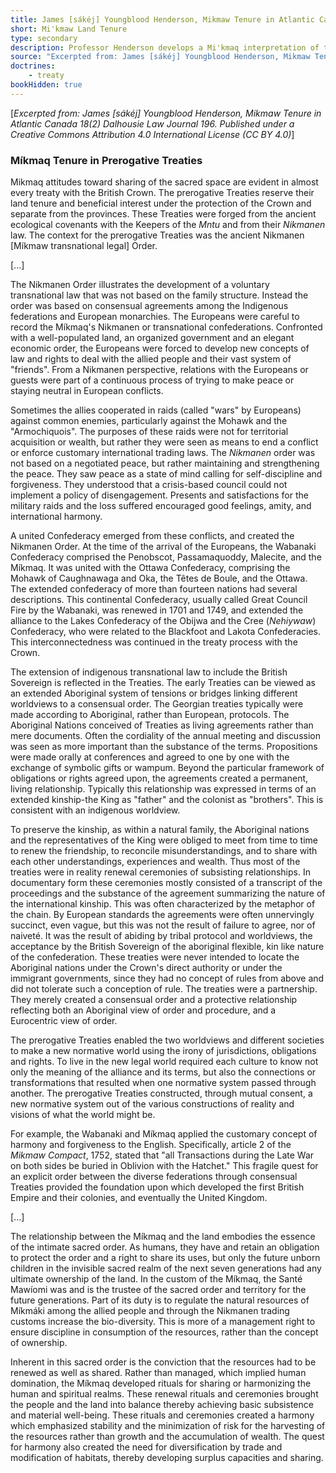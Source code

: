 ```yaml
---
title: James [sákéj] Youngblood Henderson, Mikmaw Tenure in Atlantic Canada
short: Mi'kmaw Land Tenure
type: secondary
description: Professor Henderson develops a Mi'kmaq interpretation of the Peace and Friendship Treaties and situates Mi'kmaw land tenure systems in this context. 
source: "Excerpted from: James [sákéj] Youngblood Henderson, Mikmaw Tenure in Atlantic Canada 18(2) Dalhousie Law Journal 196. Published under a Creative Commons Attribution 4.0 International License (CC BY 4.0)"
doctrines:
    - treaty
bookHidden: true
---
```


[*Excerpted from: James [sákéj] Youngblood Henderson, Mikmaw Tenure in Atlantic Canada 18(2) Dalhousie Law Journal 196. Published under a Creative Commons Attribution 4.0 International License (CC BY 4.0)*]

### Míkmaq Tenure in Prerogative Treaties

Mikmaq attitudes toward sharing of the sacred space are evident in
almost every treaty with the British Crown. The prerogative Treaties
reserve their land tenure and beneficial interest under the protection of the
Crown and separate from the provinces. These Treaties were forged
from the ancient ecological covenants with the Keepers of the *Mntu* and
from their *Nikmanen* law. The context for the prerogative Treaties was the
ancient Nikmanen [Míkmaw transnational legal] Order.

[...]

The Nikmanen Order illustrates the development of a voluntary
transnational law that was not based on the family structure. Instead the
order was based on consensual agreements among the Indigenous federations and European monarchies. The Europeans were careful to record
the Míkmaq's Nikmanen or transnational confederations. Confronted
with a well-populated land, an organized government and an elegant
economic order, the Europeans were forced to develop new concepts of
law and rights to deal with the allied people and their vast system of
"friends". From a Nikmanen perspective, relations with the Europeans or
guests were part of a continuous process of trying to make peace or
staying neutral in European conflicts.

Sometimes the allies cooperated in raids (called "wars" by Europeans)
against common enemies, particularly against the Mohawk and the "Armochiquois". The purposes of these raids were not for territorial
acquisition or wealth, but rather they were seen as means to end a conflict
or enforce customary international trading laws. The *Nikmanen* order
was not based on a negotiated peace, but rather maintaining and strengthening the peace. They saw peace as a state of mind calling for self-discipline and forgiveness. They understood that a crisis-based council could not implement a policy of disengagement. Presents and satisfactions for the military raids and the loss suffered encouraged good feelings,
amity, and international harmony.

A united Confederacy emerged from these conflicts, and created the
Nikmanen Order. At the time of the arrival of the Europeans, the
Wabanaki Confederacy comprised the Penobscot, Passamaquoddy,
Malecite, and the Míkmaq. It was united with the Ottawa Confederacy,
comprising the Mohawk of Caughnawaga and Oka, the Têtes de Boule,
and the Ottawa. The extended confederacy of more than fourteen
nations had several descriptions. This continental Confederacy,
usually called Great Council Fire by the Wabanaki, was renewed in 1701 and 1749, and extended the alliance to the Lakes Confederacy of the
Obijwa and the Cree (*Nehiywaw*) Confederacy, who were related to
the Blackfoot and Lakota Confederacies. This interconnectedness was
continued in the treaty process with the Crown.

The extension of indigenous transnational law to include the British
Sovereign is reflected in the Treaties. The early Treaties can be viewed
as an extended Aboriginal system of tensions or bridges linking different
worldviews to a consensual order. The Georgian treaties typically were
made according to Aboriginal, rather than European, protocols. The
Aboriginal Nations conceived of Treaties as living agreements rather
than mere documents. Often the cordiality of the annual meeting and
discussion was seen as more important than the substance of the terms.
Propositions were made orally at conferences and agreed to one by one
with the exchange of symbolic gifts or wampum. Beyond the particular
framework of obligations or rights agreed upon, the agreements created
a permanent, living relationship. Typically this relationship was expressed in terms of an extended kinship-the King as "father" and the
colonist as "brothers". This is consistent with an indigenous worldview.

To preserve the kinship, as within a natural family, the Aboriginal
nations and the representatives of the King were obliged to meet from
time to time to renew the friendship, to reconcile misunderstandings, and
to share with each other understandings, experiences and wealth. Thus
most of the treaties were in reality renewal ceremonies of subsisting
relationships. In documentary form these ceremonies mostly consisted of
a transcript of the proceedings and the substance of the agreement
summarizing the nature of the international kinship. This was often
characterized by the metaphor of the chain. By European standards the
agreements were often unnervingly succinct, even vague, but this was not
the result of failure to agree, nor of naiveté. It was the result of abiding by
tribal protocol and worldviews, the acceptance by the British Sovereign
of the aboriginal flexible, kin like nature of the confederation. These
treaties were never intended to locate the Aboriginal nations under the
Crown's direct authority or under the immigrant governments, since they
had no concept of rules from above and did not tolerate such a conception
of rule. The treaties were a partnership. They merely created a consensual
order and a protective relationship reflecting both an Aboriginal view
of order and procedure, and a Eurocentric view of order.

The prerogative Treaties enabled the two worldviews and different societies to make a new normative world using the irony of jurisdictions, obligations and rights. To live in the new legal world required each culture to know not only the meaning of the alliance and its terms, but also the connections or transformations that resulted when one normative system passed through another. The prerogative Treaties constructed, through mutual consent, a new normative system out of the various constructions of reality and visions of what the world might be.

For example, the Wabanaki and Míkmaq applied the customary concept of harmony and forgiveness to the English. Specifically, article 2 of the *Mikmaw Compact*, 1752, stated that "all Transactions during the Late War on both sides be buried in Oblivion with the Hatchet." This fragile quest for an explicit order between the diverse federations through consensual Treaties provided the foundation upon which developed the first British Empire and their colonies, and eventually the United Kingdom.

[...]

The relationship between the Míkmaq and the land embodies the
essence of the intimate sacred order. As humans, they have and retain an
obligation to protect the order and a right to share its uses, but only the
future unborn children in the invisible sacred realm of the next seven
generations had any ultimate ownership of the land. In the custom of the
 Míkmaq, the Santé Mawíomi was and is the trustee of the sacred order and
territory for the future generations. Part of its duty is to regulate the natural
resources of Míkmáki among the allied people and through the Nikmanen
trading customs increase the bio-diversity. This is more of a management
right to ensure discipline in consumption of the resources, rather than the
concept of ownership.

Inherent in this sacred order is the conviction that the resources had to
be renewed as well as shared. Rather than managed, which implied
human domination, the Míkmaq developed rituals for sharing or harmonizing
the human and spiritual realms. These renewal rituals and
ceremonies brought the people and the land into balance thereby 
achieving basic subsistence and material well-being. These rituals and 
ceremonies created a harmony which emphasized stability and the minimization
of risk for the harvesting of the resources rather than growth and the
accumulation of wealth. The quest for harmony also created the need for
diversification by trade and modification of habitats, thereby 
developing surplus capacities and sharing.



[^henderson1995]: James [sákéj] Youngblood Henderson, "Mikmaw Tenure in Atlantic Canada" (1995) 18(2) *Dalhousie Law Journal* 196 at 241.
